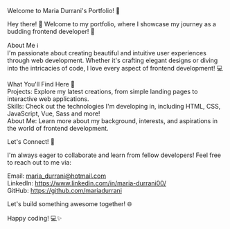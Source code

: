 Welcome to Maria Durrani's Portfolio! 🚀

Hey there! 👋 Welcome to my portfolio, where I showcase my journey as a budding frontend developer! 🌟

About Me ℹ️  
I'm passionate about creating beautiful and intuitive user experiences through web development. Whether it's crafting elegant designs or diving into the intricacies of code, I love every aspect of frontend development! 💻

What You'll Find Here 📂   
Projects: Explore my latest creations, from simple landing pages to interactive web applications.   
Skills: Check out the technologies I'm developing in, including HTML, CSS, JavaScript, Vue, Sass and more!  
About Me: Learn more about my background, interests, and aspirations in the world of frontend development.

Let's Connect! 🤝

I'm always eager to collaborate and learn from fellow developers! Feel free to reach out to me via:

Email: maria_durrani@hotmail.com    
LinkedIn: https://www.linkedin.com/in/maria-durrani00/    
GitHub: https://github.com/mariadurrani

Let's build something awesome together! 🌐

Happy coding! 💻✨
